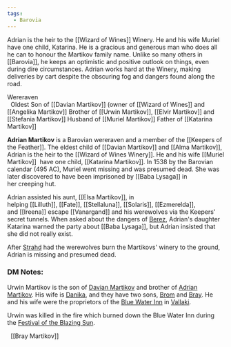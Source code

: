 ```yaml
---
tags:
  - Barovia
---
```

Adrian is the heir to the [[Wizard of Wines]] Winery. He and his wife Muriel have one child, Katarina. He is a gracious and generous man who does all he can to honour the Martikov family name. Unlike so many others in [[Barovia]], he keeps an optimistic and positive outlook on things, even during dire circumstances. Adrian works hard at the Winery, making deliveries by cart despite the obscuring fog and dangers found along the road.

Wereraven  
 
Oldest Son of [[Davian Martikov]] (owner of [[Wizard of Wines]] and [[Angelika Martikov]]
Brother of [[Urwin Martikov]], [[Elvir Martikov]] and [[Stefania Martikov]]
Husband of [[Muriel Martikov]] 
Father of [[Katarina Martikov]]

**Adrian Martikov** is a Barovian wereraven and a member of the [[Keepers of the Feather]]. The eldest child of [[Davian Martikov]] and [[Alma Martikov]], Adrian is the heir to the [[Wizard of Wines Winery]]. He and his wife [[Muriel Martikov]]  have one child, [[Katarina Martikov]]. In 1538 by the Barovian calendar (495 AC), Muriel went missing and was presumed dead. She was later discovered to have been imprisoned by [[Baba Lysaga]] in her creeping hut.

Adrian assisted his aunt, [[Elsa Martikov]], in helping [[Lilluth]], [[Fate]], [[Stellaluna]], [[Solaris]], [[Ezmerelda]], and [[Ireena]] escape [[Vanargand]] and his werewolves via the Keepers' secret tunnels. When asked about the dangers of [Berez](https://alberons-mistake.fandom.com/wiki/Berez "Berez"), Adrian's daughter Katarina warned the party about [[Baba Lysaga]], but Adrian insisted that she did not really exist.

After [Strahd](https://alberons-mistake.fandom.com/wiki/Strahd_von_Zarovich "Strahd von Zarovich") had the werewolves burn the Martikovs' winery to the ground, Adrian is missing and presumed dead.

### **DM Notes:**
Urwin Martikov is the son of [Davian Martikov](https://strahdsbod.obsidianportal.com/characters/davian-martikov) and brother of [Adrian Martikov](https://strahdsbod.obsidianportal.com/characters/adrian-martikov). His wife is [Danika](https://strahdsbod.obsidianportal.com/characters/danika-martikov), and they have two sons, [Brom](https://strahdsbod.obsidianportal.com/characters/brom-martikov) and [Bray](https://strahdsbod.obsidianportal.com/characters/bray-martikov). He and his wife were the proprietors of the [Blue Water Inn](https://strahdsbod.obsidianportal.com/wikis/blue-water-inn) in [Vallaki](https://strahdsbod.obsidianportal.com/wikis/vallaki).

Urwin was killed in the fire which burned down the Blue Water Inn during the [Festival of the Blazing Sun](https://strahdsbod.obsidianportal.com/wikis/festival-of-the-blazing-sun).

 
[[Bray Martikov]]